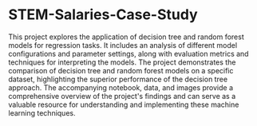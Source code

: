 # STEM-Salaries-Case-Study

This project explores the application of decision tree and random forest models for regression tasks. It includes an analysis of different model configurations and parameter settings, along with evaluation metrics and techniques for interpreting the models. The project demonstrates the comparison of decision tree and random forest models on a specific dataset, highlighting the superior performance of the decision tree approach. The accompanying notebook, data, and images provide a comprehensive overview of the project's findings and can serve as a valuable resource for understanding and implementing these machine learning techniques.
